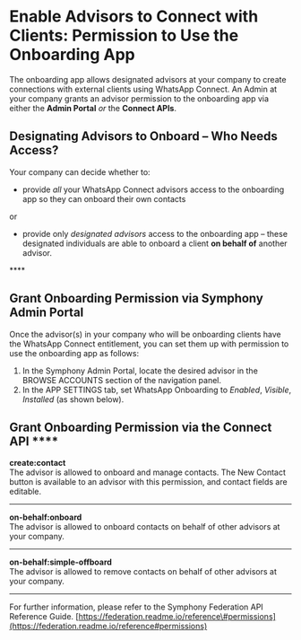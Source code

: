 # Enable Advisors to Connect with Clients: Permission to Use the Onboarding App

The onboarding app allows designated advisors at your company to create connections with external clients using WhatsApp Connect. An Admin at your company grants an advisor permission to the onboarding app via either the **Admin Portal** _or_ the **Connect APIs**.

## **Designating Advisors to Onboard – Who Needs Access?**

Your company can decide whether to:

* provide _all_ your WhatsApp Connect advisors access to the onboarding app so they can onboard their own contacts

or 

* provide only _designated advisors_ access to the onboarding app – these designated individuals are able to onboard a client **on behalf of** another advisor. 

\*\*\*\*

## **Grant Onboarding Permission via Symphony Admin Portal**

Once the advisor\(s\) in your company who will be onboarding clients have the WhatsApp Connect entitlement, you can set them up with permission to use the onboarding app as follows:

1. In the Symphony Admin Portal, locate the desired advisor in the BROWSE ACCOUNTS section of the navigation panel.
2. In the APP SETTINGS tab, set WhatsApp Onboarding to _Enabled_, _Visible_, _Installed_ \(as shown below\).

## Grant Onboarding Permission via the Connect API ****

**create:contact**  
The advisor is allowed to onboard and manage contacts. The New Contact button is available to an advisor with this permission, and contact fields are editable.  
****

**on-behalf:onboard**  
The advisor is allowed to onboard contacts on behalf of other advisors at your company.  
****

**on-behalf:simple-offboard**  
The advisor is allowed to remove contacts on behalf of other advisors at your company.  
****

For further information, please refer to the Symphony Federation API Reference Guide. [https://federation.readme.io/reference\#permissions](https://federation.readme.io/reference#permissions)  


